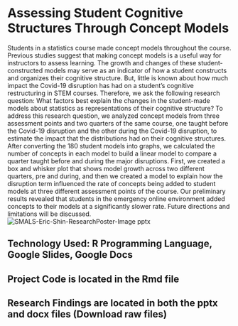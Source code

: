 # Assessing Student Cognitive Structures Through Concept Models 
Students in a statistics course made concept models throughout the course. Previous studies suggest that making concept models is a useful way for instructors to assess learning. The growth and changes of these student-constructed models may serve as an indicator of how a student constructs and organizes their cognitive structure. But, little is known about how much impact the Covid-19 disruption has had on a student’s cognitive restructuring in STEM courses. Therefore, we ask the following research question: What factors best explain the changes in the student-made models about statistics as representations of their cognitive structure? To address this research question, we analyzed concept models from three assessment points and two quarters of the same course, one taught before the Covid-19 disruption and the other during the Covid-19 disruption, to estimate the impact that the distributions had on their cognitive structures. After converting the 180 student models into graphs, we calculated the number of concepts in each model to build a linear model to compare a quarter taught before and during the major disruptions. First, we created a box and whisker plot that shows model growth across two different quarters, pre and during, and then we created a model to explain how the disruption term influenced the rate of concepts being added to student models at three different assessment points of the course. Our preliminary results revealed that students in the emergency online environment added concepts to their models at a significantly slower rate. Future directions and limitations will be discussed.
![SMALS-Eric-Shin-ResearchPoster-Image pptx](https://github.com/user-attachments/assets/ab4ffa1a-a51d-482b-9e99-0ad220181402)
## Technology Used: R Programming Language, Google Slides, Google Docs
## Project Code is located in the Rmd file
## Research Findings are located in both the pptx and docx files (Download raw files)
